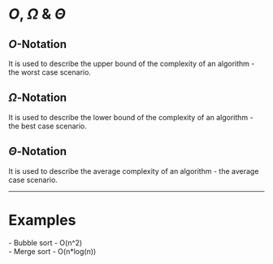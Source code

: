 # $O$, $\Omega$ & $\Theta$

<div v-click>

## $O$-Notation

It is used to describe the upper bound of the complexity of an algorithm - the worst case scenario.

</div>

<div v-click="2">

## $\Omega$-Notation

It is used to describe the lower bound of the complexity of an algorithm - the best case scenario.

</div>

<div v-click="3">

## $\Theta$-Notation

It is used to describe the average complexity of an algorithm - the average case scenario.

</div>


--- 

# Examples

<div v-click>
- Bubble sort - O(n^2)
</div>

<div v-click="2">
- Merge sort - O(n*log(n))
</div>
